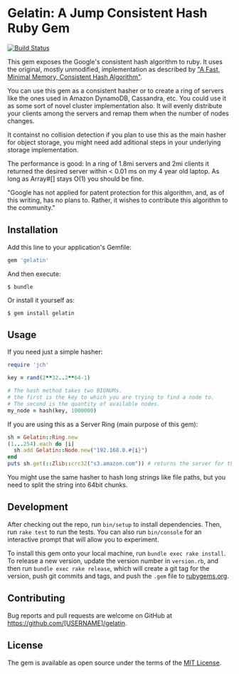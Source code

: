 # Gelatin: A Jump Consistent Hash Ruby Gem

[![Build Status](https://travis-ci.org/eduardordm/gelatin.svg?branch=master)](https://travis-ci.org/eduardordm/gelatin)

This gem exposes the Google's consistent hash algorithm to ruby. It uses the
original, mostly unmodified, implementation as described by
["A Fast, Minimal Memory, Consistent Hash Algorithm"](http://arxiv.org/abs/1406.2294).

You can use this gem as a consistent hasher or to create a ring of servers like the ones used in
Amazon DynamoDB, Cassandra, etc. You could use it as some sort of novel cluster implementation also.
It will evenly distribute your clients among the servers and remap them when the number of nodes changes.

It containst no collision detection if you plan to use this as the main hasher for object storage, you might
need add aditional steps in your underlying storage implementation.

The performance is good: In a ring of 1.8mi servers and 2mi clients it returned the desired server within < 0.01 ms
on my 4 year old laptop. As long as Array#[] stays O(1) you should be fine.

"Google has not applied for patent protection for this algorithm, and, as of this writing, has no
plans to. Rather, it wishes to contribute this algorithm to the community."


## Installation

Add this line to your application's Gemfile:

```ruby
gem 'gelatin'
```

And then execute:

    $ bundle

Or install it yourself as:

    $ gem install gelatin

## Usage

If you need just a simple hasher:

```ruby
require 'jch'

key = rand(2**32..2**64-1)

# The hash method takes two BIGNUMs.
# the first is the key to which you are trying to find a node to.
# The second is the quantity of available nodes.
my_node = hash(key, 1000000)
```

If you are using this as a Server Ring (main purpose of this gem):

```ruby
sh = Gelatin::Ring.new
(1...254).each do |i|
  sh.add Gelatin::Node.new("192.168.0.#{i}")
end
puts sh.get(::Zlib::crc32("s3.amazon.com")) # returns the server for this key
```

You might use the same hasher to hash long strings like file paths, but you need to split the string into 64bit chunks.

## Development

After checking out the repo, run `bin/setup` to install dependencies. Then, run `rake test` to run the tests. You can also run `bin/console` for an interactive prompt that will allow you to experiment.

To install this gem onto your local machine, run `bundle exec rake install`. To release a new version, update the version number in `version.rb`, and then run `bundle exec rake release`, which will create a git tag for the version, push git commits and tags, and push the `.gem` file to [rubygems.org](https://rubygems.org).

## Contributing

Bug reports and pull requests are welcome on GitHub at https://github.com/[USERNAME]/gelatin.


## License

The gem is available as open source under the terms of the [MIT License](http://opensource.org/licenses/MIT).

